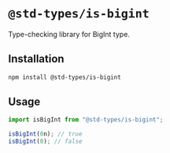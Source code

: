 # `@std-types/is-bigint`

Type-checking library for BigInt type.

## Installation

```sh
npm install @std-types/is-bigint
```

## Usage

```ts
import isBigInt from "@std-types/is-bigint";

isBigInt(0n); // true
isBigInt(0); // false
```
